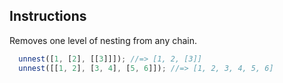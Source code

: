 ## Instructions


Removes one level of nesting from any chain.

```js
  unnest([1, [2], [[3]]]); //=> [1, 2, [3]]
  unnest([[1, 2], [3, 4], [5, 6]]); //=> [1, 2, 3, 4, 5, 6]
```